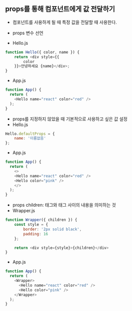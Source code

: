 ## props를 통해 컴포넌트에게 값 전달하기

- 컴포넌트를 사용하게 될 때 특정 값을 전달할 때 사용한다.

- props 변수 선언
- Hello.js
```JavaScript
function Hello({ color, name }) {
    return <div style={{
        color
    }}>안녕하세요 {name}</div>;
}
```

- App.js
```JavaScript
function App() {
  return (
    <Hello name="react" color="red" />
  );
}
```

- props를 지정하지 않았을 때 기본적으로 사용하고 싶은 값 설정
- Hello.js
```JavaScript
Hello.defaultProps = {
    name: '이름없음'
};
```

- App.js
```JavaScript
function App() {
  return (
    <>
    <Hello name="react" color="red" />
    <Hello color="pink" />
    </>
  );
}
```

- props children: 태그와 태그 사이의 내용을 의미하는 것
- Wrapper.js
```JavaScript
function Wrapper({ children }) {
    const style = {
        border: '2px solid black',
        padding: 16
    };

    return <div style={style}>{children}</div>
}
```

- App.js
```JavaScript
function App() {
  return (
    <Wrapper>
      <Hello name="react" color="red" />
      <Hello color="pink" />
    </Wrapper>
  );
}
```
